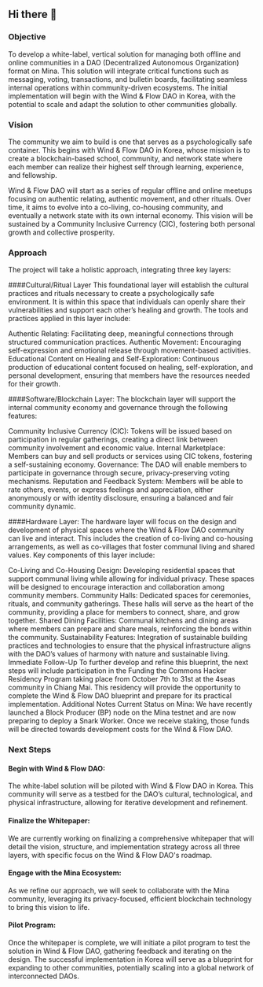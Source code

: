 ## Hi there 👋
### Objective
To develop a white-label, vertical solution for managing both offline and online communities in a DAO (Decentralized Autonomous Organization) format on Mina. This solution will integrate critical functions such as messaging, voting, transactions, and bulletin boards, facilitating seamless internal operations within community-driven ecosystems. The initial implementation will begin with the Wind & Flow DAO in Korea, with the potential to scale and adapt the solution to other communities globally.

### Vision
The community we aim to build is one that serves as a psychologically safe container. This begins with Wind & Flow DAO in Korea, whose mission is to create a blockchain-based school, community, and network state where each member can realize their highest self through learning, experience, and fellowship.

Wind & Flow DAO will start as a series of regular offline and online meetups focusing on authentic relating, authentic movement, and other rituals. Over time, it aims to evolve into a co-living, co-housing community, and eventually a network state with its own internal economy. This vision will be sustained by a Community Inclusive Currency (CIC), fostering both personal growth and collective prosperity.

### Approach
The project will take a holistic approach, integrating three key layers:

####Cultural/Ritual Layer
This foundational layer will establish the cultural practices and rituals necessary to create a psychologically safe environment. It is within this space that individuals can openly share their vulnerabilities and support each other’s healing and growth. The tools and practices applied in this layer include:

Authentic Relating: 
Facilitating deep, meaningful connections through structured communication practices.
Authentic Movement: 
Encouraging self-expression and emotional release through movement-based activities.
Educational Content on Healing and Self-Exploration: 
Continuous production of educational content focused on healing, self-exploration, and personal development, ensuring that members have the resources needed for their growth.

####Software/Blockchain Layer:
The blockchain layer will support the internal community economy and governance through the following features:

Community Inclusive Currency (CIC): 
Tokens will be issued based on participation in regular gatherings, creating a direct link between community involvement and economic value.
Internal Marketplace:
Members can buy and sell products or services using CIC tokens, fostering a self-sustaining economy.
Governance: 
The DAO will enable members to participate in governance through secure, privacy-preserving voting mechanisms.
Reputation and Feedback System: 
Members will be able to rate others, events, or express feelings and appreciation, either anonymously or with identity disclosure, ensuring a balanced and fair community dynamic.

####Hardware Layer:
The hardware layer will focus on the design and development of physical spaces where the Wind & Flow DAO community can live and interact. This includes the creation of co-living and co-housing arrangements, as well as co-villages that foster communal living and shared values. Key components of this layer include:

Co-Living and Co-Housing Design: 
Developing residential spaces that support communal living while allowing for individual privacy. These spaces will be designed to encourage interaction and collaboration among community members.
Community Halls: 
Dedicated spaces for ceremonies, rituals, and community gatherings. These halls will serve as the heart of the community, providing a place for members to connect, share, and grow together.
Shared Dining Facilities: 
Communal kitchens and dining areas where members can prepare and share meals, reinforcing the bonds within the community.
Sustainability Features: 
Integration of sustainable building practices and technologies to ensure that the physical infrastructure aligns with the DAO’s values of harmony with nature and sustainable living.
Immediate Follow-Up
To further develop and refine this blueprint, the next steps will include participation in the Funding the Commons Hacker Residency Program taking place from October 7th to 31st at the 4seas community in Chiang Mai. This residency will provide the opportunity to complete the Wind & Flow DAO blueprint and prepare for its practical implementation.
Additional Notes
Current Status on Mina: We have recently launched a Block Producer (BP) node on the Mina testnet and are now preparing to deploy a Snark Worker. Once we receive staking, those funds will be directed towards development costs for the Wind & Flow DAO.

### Next Steps
#### Begin with Wind & Flow DAO:
The white-label solution will be piloted with Wind & Flow DAO in Korea. This community will serve as a testbed for the DAO’s cultural, technological, and physical infrastructure, allowing for iterative development and refinement.
#### Finalize the Whitepaper:
We are currently working on finalizing a comprehensive whitepaper that will detail the vision, structure, and implementation strategy across all three layers, with specific focus on the Wind & Flow DAO's roadmap.
#### Engage with the Mina Ecosystem:
As we refine our approach, we will seek to collaborate with the Mina community, leveraging its privacy-focused, efficient blockchain technology to bring this vision to life.
#### Pilot Program:
Once the whitepaper is complete, we will initiate a pilot program to test the solution in Wind & Flow DAO, gathering feedback and iterating on the design. The successful implementation in Korea will serve as a blueprint for expanding to other communities, potentially scaling into a global network of interconnected DAOs.

<!--

**Here are some ideas to get you started:**

🙋‍♀️ A short introduction - what is your organization all about?
🌈 Contribution guidelines - how can the community get involved?
👩‍💻 Useful resources - where can the community find your docs? Is there anything else the community should know?
🍿 Fun facts - what does your team eat for breakfast?
🧙 Remember, you can do mighty things with the power of [Markdown](https://docs.github.com/github/writing-on-github/getting-started-with-writing-and-formatting-on-github/basic-writing-and-formatting-syntax)
-->

